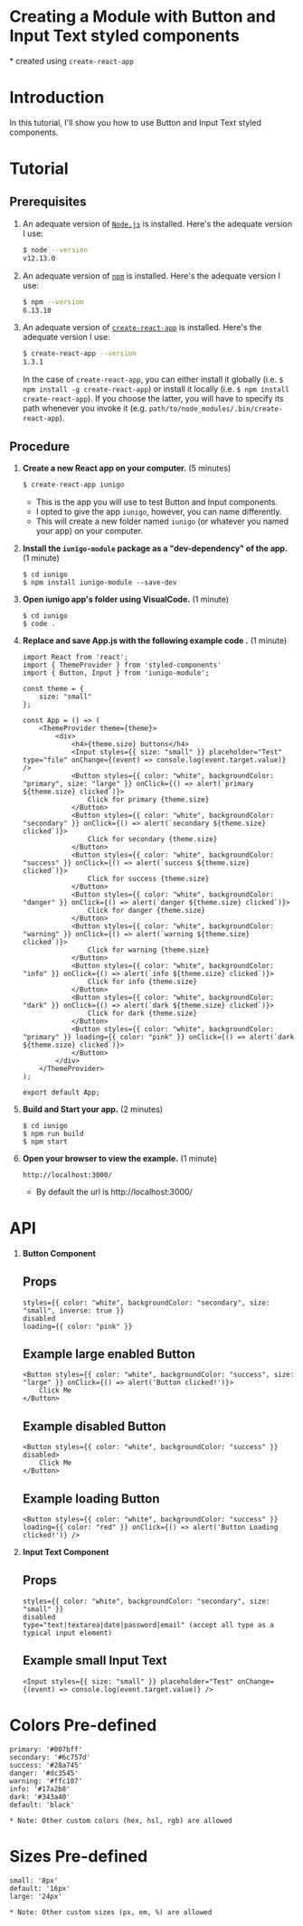# Creating a Module with Button and Input Text styled components

\* created using `create-react-app`

# Introduction

In this tutorial, I'll show you how to use Button and Input Text styled components.

# Tutorial

## Prerequisites

1. An adequate version of [`Node.js`](https://nodejs.org/) is installed. Here's the adequate version I use:

    ```sh
    $ node --version
    v12.13.0
    ```

2. An adequate version of  [`npm`](https://nodejs.org/) is installed. Here's the adequate version I use:

    ```sh
    $ npm --version
    6.13.10
    ```
3. An adequate version of [`create-react-app`](https://github.com/facebookincubator/create-react-app) is installed. Here's the adequate version I use:

    ```sh
    $ create-react-app --version
    1.3.1
    ```

    In the case of `create-react-app`, you can either install it globally (i.e. `$ npm install -g create-react-app`) or install it locally (i.e. `$ npm install create-react-app`). If you choose the latter, you will have to specify its path whenever you invoke it (e.g. `path/to/node_modules/.bin/create-react-app`).

## Procedure

1. **Create a new React app on your computer.** (5 minutes)

    ```sh
    $ create-react-app iunigo
    ```
    
    * This is the app you will use to test Button and Input components.
    * I opted to give the app `iunigo`, however, you can name differently.
    * This will create a new folder named `iunigo` (or whatever you named your app) on your computer.

2. **Install the `iunigo-module` package as a "dev-dependency" of the app.** (1 minute)

    ```
    $ cd iunigo
    $ npm install iunigo-module --save-dev
    ```
    
3. **Open iunigo app's folder using VisualCode.** (1 minute)

    ```
    $ cd iunigo
    $ code .
    ```

4. **Replace and save App.js with the following example code .** (1 minute)

    ```
    import React from 'react';
    import { ThemeProvider } from 'styled-components'
    import { Button, Input } from 'iunigo-module';

    const theme = {
        size: "small"
    };

    const App = () => (
        <ThemeProvider theme={theme}>
            <div>
                <h4>{theme.size} buttons</h4>
                <Input styles={{ size: "small" }} placeholder="Test" type="file" onChange={(event) => console.log(event.target.value)} />
                <Button styles={{ color: "white", backgroundColor: "primary", size: "large" }} onClick={() => alert(`primary ${theme.size} clicked`)}>
                    Click for primary {theme.size}
                </Button>
                <Button styles={{ color: "white", backgroundColor: "secondary" }} onClick={() => alert(`secondary ${theme.size} clicked`)}>
                    Click for secondary {theme.size}
                </Button>
                <Button styles={{ color: "white", backgroundColor: "success" }} onClick={() => alert(`success ${theme.size} clicked`)}>
                    Click for success {theme.size}
                </Button>
                <Button styles={{ color: "white", backgroundColor: "danger" }} onClick={() => alert(`danger ${theme.size} clicked`)}>
                    Click for danger {theme.size}
                </Button>
                <Button styles={{ color: "white", backgroundColor: "warning" }} onClick={() => alert(`warning ${theme.size} clicked`)}>
                    Click for warning {theme.size}
                </Button>
                <Button styles={{ color: "white", backgroundColor: "info" }} onClick={() => alert(`info ${theme.size} clicked`)}>
                    Click for info {theme.size}
                </Button>
                <Button styles={{ color: "white", backgroundColor: "dark" }} onClick={() => alert(`dark ${theme.size} clicked`)}>
                    Click for dark {theme.size}
                </Button>
                <Button styles={{ color: "white", backgroundColor: "primary" }} loading={{ color: "pink" }} onClick={() => alert(`dark ${theme.size} clicked`)}>
                </Button>
            </div>
        </ThemeProvider>
    );

    export default App;
    ```

5. **Build and Start your app.** (2 minutes)

    ```
    $ cd iunigo
    $ npm run build
    $ npm start
    ```

6. **Open your browser to view the example.** (1 minute)

    ```
    http://localhost:3000/
    ```

    * By default the url is http://localhost:3000/

# API

1. **Button Component**

     ## Props

    ```
    styles={{ color: "white", backgroundColor: "secondary", size: "small", inverse: true }}
    disabled
    loading={{ color: "pink" }}
    ```
    ## Example large enabled Button
    
    ```
    <Button styles={{ color: "white", backgroundColor: "success", size: "large" }} onClick={() => alert('Button clicked!')}>
        Click Me
    </Button>
    ```

    ## Example disabled Button
    
    ```
    <Button styles={{ color: "white", backgroundColor: "success" }} disabled>
        Click Me
    </Button>
    ```

    ## Example loading Button
    
    ```
    <Button styles={{ color: "white", backgroundColor: "success" }} loading={{ color: "red" }} onClick={() => alert('Button Loading clicked!')} />
    ```

2. **Input Text Component**

     ## Props

    ```
    styles={{ color: "white", backgroundColor: "secondary", size: "small" }}
    disabled
    type="text|textarea|date|password|email" (accept all type as a typical input element)
    ```
    ## Example small Input Text
    
    ```
    <Input styles={{ size: "small" }} placeholder="Test" onChange={(event) => console.log(event.target.value)} />
     ```

# Colors Pre-defined
 
    primary: '#007bff'
    secondary: '#6c757d'
    success: '#28a745'
    danger: '#dc3545'
    warning: '#ffc107'
    info: '#17a2b8'
    dark: '#343a40'
    default: 'black'

    * Note: Other custom colors (hex, hsl, rgb) are allowed

# Sizes Pre-defined

    small: '8px'
    default: '16px'
    large: '24px'

    * Note: Other custom sizes (px, em, %) are allowed